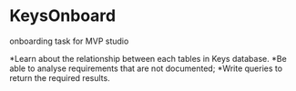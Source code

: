 # KeysOnboard
onboarding task for MVP studio

*Learn about the relationship between each tables in Keys database.
*Be able to analyse requirements that are not documented;
*Write queries to return the required results.
